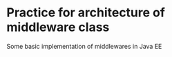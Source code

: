 # Practice for architecture of middleware class
Some basic implementation of middlewares in Java EE
